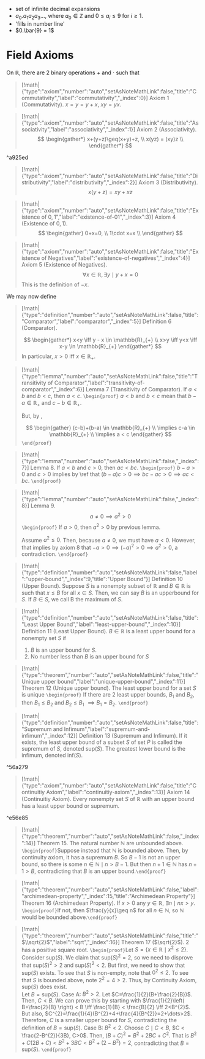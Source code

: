 - set of infinite decimal expansions
- $a_{0}.a_{1}a_{2}a_{3}\dots$, where $a_{0}\in\mathbb{Z}$ and $0\leq a_{i}\leq 9$ for $i\geq 1$.
- 'fills in number line'
- $0.\bar{9} = 1$

# Field Axioms

On $\mathbb{R}$, there are 2 binary operations $+$ and $\cdot$ such that 

> [!math|{"type":"axiom","number":"auto","setAsNoteMathLink":false,"title":"Commutativity","label":"commutativity","_index":0}] Axiom 1 (Commutativity).
> $x=y=y+x$, $xy = yx$.

> [!math|{"type":"axiom","number":"auto","setAsNoteMathLink":false,"title":"Associativity","label":"associativity","_index":1}] Axiom 2 (Associativity).
> $$
> \begin{gather*}
> x+(y+z)\geq(x+y)+z, \\
> x(yz) = (xy)z \\
> \end{gather*}
> $$ 

^a925ed

> [!math|{"type":"axiom","number":"auto","setAsNoteMathLink":false,"title":"Distributivity","label":"distributivity","_index":2}] Axiom 3 (Distributivity).
> $$
>x(y+z)=xy+xz
>$$

> [!math|{"type":"axiom","number":"auto","setAsNoteMathLink":false,"title":"Existence of $0,1$","label":"existence-of-01","_index":3}] Axiom 4 (Existence of $0,1$).
> $$
> \begin{gather}
> 0+x=0,  \\
> 1\cdot x=x \\
> \end{gather} 
> $$

> [!math|{"type":"axiom","number":"auto","setAsNoteMathLink":false,"title":"Existence of Negatives","label":"existence-of-negatives","_index":4}] Axiom 5 (Existence of Negatives).
> $$
> \forall x \in \mathbb{R}, \exists y \mid y + x = 0
> $$
> This is the definition of $-x$.

We may now define

> [!math|{"type":"definition","number":"auto","setAsNoteMathLink":false,"title":"Comparator","label":"comparator","_index":5}] Definition 6 (Comparator).
> 
> $$
> \begin{gather*}
> x<y \iff y - x \in \mathbb{R}_{+} \\
> x>y \iff y<x \iff x-y \in \mathbb{R}_{+}
> \end{gather*}
> $$
In particular, $x>0$ iff $x \in \mathbb{R}_{+}$.

> [!math|{"type":"lemma","number":"auto","setAsNoteMathLink":false,"title":"Transitivity of Comparator","label":"transitivity-of-comparator","_index":6}] Lemma 7 (Transitivity of Comparator).
> If $a<b$ and $b<c$, then $a<c$. 
> `\begin{proof}`
> $a<b$ and $b<c$ mean that $b-a\in \mathbb{R}_{+}$ and $c-b\in\mathbb{R}_{+}$.
> 
> But, by , 
> 
> $$
> \begin{gather}
> (c-b)+(b-a) \in \mathbb{R}_{+} \\
> \implies c-a \in \mathbb{R}_{+} \\
> \implies a < c
> \end{gather}
> $$
> `\end{proof}`

> [!math|{"type":"lemma","number":"auto","setAsNoteMathLink":false,"_index":7}] Lemma 8.
> If $a<b$ and $c>0$, then $ac<bc$.
> `\begin{proof}`
> $b-a>0$ and $c>0$ implies by \ref that $(b-a)c>0 \implies bc-ac>0 \implies ac<bc$.
> `\end{proof}`

> [!math|{"type":"lemma","number":"auto","setAsNoteMathLink":false,"_index":8}] Lemma 9.
> $$
> a\neq 0\implies a^{2}>0
> $$
> `\begin{proof}`
> If $a>0$, then $a^{2}>0$ by previous lemma. 
> 
> Assume $a^{2}\leq0$. Then, because $a\neq 0$, we must have $a<0$. However, that implies by axiom 8 that $-a>0 \implies (-a)^{2}>0 \implies a^{2}>0$, a contradiction.
> `\end{proof}`

> [!math|{"type":"definition","number":"auto","setAsNoteMathLink":false,"label":"upper-bound","_index":9,"title":"Upper Bound"}] Definition 10 (Upper Bound).
>Suppose $S$ is a nonempty subset of $\mathbb{R}$ and $B \in \mathbb{R}$ is such that $x\leq B$ for all $x \in S$. Then, we can say $B$ is an upperbound for $S$. If $B \in S$, we call B the maximum of $S$.

> [!math|{"type":"definition","number":"auto","setAsNoteMathLink":false,"title":"Least Upper Bound","label":"least-upper-bound","_index":10}] Definition 11 (Least Upper Bound).
> $B \in \mathbb{R}$ is a least upper bound for a nonempty set $S$ if 
> 
> 1. $B$ is an upper bound for $S$.
> 2. No number less than $B$ is an upper bound for $S$

> [!math|{"type":"theorem","number":"auto","setAsNoteMathLink":false,"title":"Unique upper bound","label":"unique-upper-bound","_index":11}] Theorem 12 (Unique upper bound).
> The least upper bound for a set $S$ is unique
> `\begin{proof}`
> If there are 2 least upper bounds, $B_{1}$ and $B_{2}$, then $B_{1}\leq B_{2}$ and $B_{2}\leq B_{1}$ $\implies B_{1}=B_{2}$.
> `\end{proof}`

> [!math|{"type":"definition","number":"auto","setAsNoteMathLink":false,"title":"Supremum and Infimum","label":"supremum-and-infimum","_index":12}] Definition 13 (Supremum and Infimum).
> If it exists, the least upper bound of a subset $S$ of set $P$ is called the supremum of $S$, denoted $\text{sup}(S)$. The greatest lower bound is the infimum, denoted $\text{inf}(S)$.

^56a279

> [!math|{"type":"axiom","number":"auto","setAsNoteMathLink":false,"title":"Continuitiy Axiom","label":"continuitiy-axiom","_index":13}] Axiom 14 (Continuitiy Axiom).
> Every nonempty set $S$ of $\mathbb{R}$ with an upper bound has a least upper bound or supremum.

^e56e85

> [!math|{"type":"theorem","number":"auto","setAsNoteMathLink":false,"_index":14}] Theorem 15.
> The natural number $\mathbb{N}$ are unbounded above.
> `\begin{proof}`Suppose instead that $\mathbb{N}$ is bounded above. Then, by continuity axiom, it has a supremum $B$. So $B-1$ is not an upper bound, so there is some $n \in \mathbb{N} \mid n>B-1$. But then $n+1\in\mathbb{N}$ has $n+1>B$, contradicting that $B$ is an upper bound.`\end{proof}`

> [!math|{"type":"theorem","number":"auto","setAsNoteMathLink":false,"label":"archimedean-property","_index":15,"title":"Archimedean Property"}] Theorem 16 (Archimedean Property).
> If $x>0$ any $y\in\mathbb{R}$, $\exists n \mid nx>y$.
> `\begin{proof}`If not, then $\frac{y}{x}\geq n$ for all $n\in \mathbb{N}$, so $\mathbb{N}$ would be bounded above.`\end{proof}`

> [!math|{"type":"theorem","number":"auto","setAsNoteMathLink":false,"title":"$\\sqrt{2}$","label":"sqrt","_index":16}] Theorem 17 ($\sqrt{2}$).
> 2 has a positive square root.
> `\begin{proof}`Let $S=\{ x \in \mathbb{R} \mid x^{2}\leq 2 \}$. Consider $\text{sup}(S)$. We claim that $\text{sup}(S)^{2}=2$, so we need to disprove that $\text{sup}(S)^{2} > 2$ and $\text{sup}(S)^{2}<2$. But first, we need to show that $\text{sup}(S)$ exists. To see that $S$ is non-empty, note that $0^{2}\leq 2$. To see that $S$ is bounded above, note $2^{2}=4>2$. Thus, by Continuity Axiom, $\text{sup}(S)$ does exist.  
> Let $B=\text{sup}(S)$. 
> Case A: $B^{2}>2$.
> Let $C=\frac{1}{2}(B+\frac{2}{B})$. Then, $C<B$. We can prove this by starting with $\frac{1}{2}\left( B+\frac{2}{B} \right) < B \iff \frac{1}{B} < \frac{B}{2} \iff 2<B^{2}$. But also, $C^{2}=\frac{1}{4}(B^{2}+4+\frac{4}{B^{2}}=2+\dots>2$. Therefore, $C$ is a smaller upper bound for $S$, contradicting the definition of $B=\text{sup}(S)$.
> Case B: $B^{2} < 2$. 
> Choose $C\mid C<B$, $C < \frac{2-B^{2}}{3B}, C>0$. Then, $(B+C)^{2}=B^{2}+2BC+C^{2}$. That is $B^{2}+C(2B+C)<B^{2}+3BC<B^{2}+(2-B^{2})=2$, contradicting that $B=\text{sup}(S)$. 
> `\end{proof}`